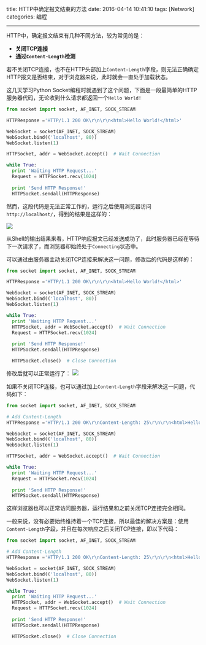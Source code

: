 title: HTTP中确定报文结束的方法
date: 2016-04-14 10:41:10
tags: [Network]
categories: 编程

---

HTTP中，确定报文结束有几种不同方法，较为常见的是：
- **关闭TCP连接**
- **通过`Content-Length`检测**

若不关闭TCP连接，也不在HTTP头部加上`Content-Length`字段，则无法正确确定HTTP报文是否结束，对于浏览器来说，此时就会一直处于加载状态。

<!--more-->

这几天学习Python Socket编程时就遇到了这个问题，下面是一段最简单的HTTP服务器代码，无论收到什么请求都返回一个`Hello World!`

``` python
from socket import socket, AF_INET, SOCK_STREAM

HTTPResponse ='HTTP/1.1 200 OK\r\n\r\n<html>Hello World!</html>'

WebSocket = socket(AF_INET, SOCK_STREAM)
WebSocket.bind(('localhost', 80))
WebSocket.listen(1)

HTTPSocket, addr = WebSocket.accept()  # Wait Connection

while True:
  print 'Waiting HTTP Request...'
  Request = HTTPSocket.recv(1024)
  
  print 'Send HTTP Response!'
  HTTPSocket.sendall(HTTPResponse)
```

然而，这段代码是无法正常工作的，运行之后使用浏览器访问`http://localhost/`，得到的结果是这样的：

![](http://gmf.shengnengjin.cn/20160414085934.png)

从Shell的输出结果来看，HTTP响应报文已经发送成功了，此时服务器已经在等待下一次请求了，而浏览器却始终处于`Connecting`状态中。

可以通过由服务器主动关闭TCP连接来解决这一问题，修改后的代码是这样的：

``` python
from socket import socket, AF_INET, SOCK_STREAM

HTTPResponse ='HTTP/1.1 200 OK\r\n\r\n<html>Hello World!</html>'

WebSocket = socket(AF_INET, SOCK_STREAM)
WebSocket.bind(('localhost', 80))
WebSocket.listen(1)

while True:
  print 'Waiting HTTP Request...'
  HTTPSocket, addr = WebSocket.accept()  # Wait Connection
  Request = HTTPSocket.recv(1024)
  
  print 'Send HTTP Response!'
  HTTPSocket.sendall(HTTPResponse)

  HTTPSocket.close()  # Close Connection
```

修改后就可以正常运行了：
![](http://gmf.shengnengjin.cn/20160414085607.png)

如果不关闭TCP连接，也可以通过加上`Content-Length`字段来解决这一问题，代码如下：

``` python
from socket import socket, AF_INET, SOCK_STREAM

# Add Content-Length
HTTPResponse ='HTTP/1.1 200 OK\r\nContent-Length: 25\r\n\r\n<html>Hello World!</html>'

WebSocket = socket(AF_INET, SOCK_STREAM)
WebSocket.bind(('localhost', 80))
WebSocket.listen(1)

HTTPSocket, addr = WebSocket.accept()  # Wait Connection

while True:
  print 'Waiting HTTP Request...'
  Request = HTTPSocket.recv(1024)
  
  print 'Send HTTP Response!'
  HTTPSocket.sendall(HTTPResponse)
```

这样浏览器也可以正常访问服务器，运行结果和之前关闭TCP连接完全相同。

一般来说，没有必要始终维持着一个TCP连接，所以最佳的解决方案是：使用`Content-Length`字段，并且在每次响应之后关闭TCP连接，即以下代码：

``` python
from socket import socket, AF_INET, SOCK_STREAM

# Add Content-Length
HTTPResponse ='HTTP/1.1 200 OK\r\nContent-Length: 25\r\n\r\n<html>Hello World!</html>'

WebSocket = socket(AF_INET, SOCK_STREAM)
WebSocket.bind(('localhost', 80))
WebSocket.listen(1)

while True:
  print 'Waiting HTTP Request...'
  HTTPSocket, addr = WebSocket.accept()  # Wait Connection
  Request = HTTPSocket.recv(1024)
  
  print 'Send HTTP Response!'
  HTTPSocket.sendall(HTTPResponse)

  HTTPSocket.close()  # Close Connection
```
